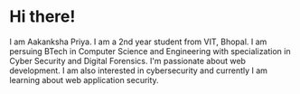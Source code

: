 # Hi there!

<!--
**aakanksha0806/aakanksha0806** is a ✨ _special_ ✨ repository because its `README.md` (this file) appears on your GitHub profile.

Here are some ideas to get you started:

- 🔭 I’m currently working on ...
- 🌱 I’m currently learning ...
- 👯 I’m looking to collaborate on ...
- 🤔 I’m looking for help with ...
- 💬 Ask me about ...
- 📫 How to reach me: ...
- 😄 Pronouns: ...
- ⚡ Fun fact: ...
-->

I am Aakanksha Priya. I am a 2nd year student from VIT, Bhopal. I am persuing BTech in Computer Science and Engineering with specialization in Cyber Security and Digital Forensics.
I'm passionate about web development. I am also interested in cybersecurity and currently I am learning about web application security. 


